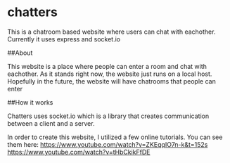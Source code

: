 # chatters
This is a chatroom based website where users can chat with eachother. Currently it uses express and socket.io

##About

This website is a place where people can enter a room and chat with eachother. As it stands right now, the website just runs on a local host. Hopefully in the future, the website will have chatrooms that people can enter

##How it works

Chatters uses socket.io which is a library that creates communication between a client and a server.


In order to create this website, I utilized a few online tutorials. You can see them here: 
https://www.youtube.com/watch?v=ZKEqqIO7n-k&t=152s
https://www.youtube.com/watch?v=tHbCkikFfDE
